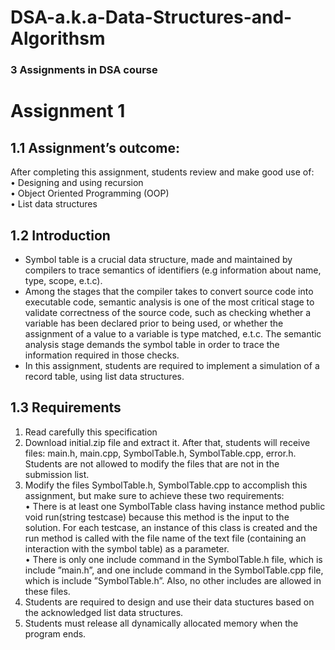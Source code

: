 # DSA-a.k.a-Data-Structures-and-Algorithsm
### 3 Assignments in DSA course
# Assignment 1
## 1.1 Assignment’s outcome:
  After completing this assignment, students review and make good use of:<br>
• Designing and using recursion<br>
• Object Oriented Programming (OOP)<br>
• List data structures<br>
## 1.2 Introduction
  - Symbol table is a crucial data structure, made and maintained by compilers to trace semantics
of identifiers (e.g information about name, type, scope, e.t.c). <br>
  - Among the stages that the compiler takes to convert source code into executable code,
semantic analysis is one of the most critical stage to validate correctness of the source code,
such as checking whether a variable has been declared prior to being used, or whether the
assignment of a value to a variable is type matched, e.t.c. The semantic analysis stage demands
the symbol table in order to trace the information required in those checks. <br>
  - In this assignment, students are required to implement a simulation of a record table, using
list data structures.
## 1.3 Requirements 
  1. Read carefully this specification <br>
  2. Download initial.zip file and extract it. After that, students will receive files: main.h,
main.cpp, SymbolTable.h, SymbolTable.cpp, error.h. Students are not allowed to modify
the files that are not in the submission list.<br>
  3. Modify the files SymbolTable.h, SymbolTable.cpp to accomplish this assignment, but
make sure to achieve these two requirements:<br>
    • There is at least one SymbolTable class having instance method public void run(string
  testcase) because this method is the input to the solution. For each testcase, an
  instance of this class is created and the run method is called with the file name of
  the text file (containing an interaction with the symbol table) as a parameter.<br>
    • There is only one include command in the SymbolTable.h file, which is include
  ”main.h”, and one include command in the SymbolTable.cpp file, which is include
  ”SymbolTable.h”. Also, no other includes are allowed in these files.<br>
4. Students are required to design and use their data stuctures based on the acknowledged
list data structures.<br>
5. Students must release all dynamically allocated memory when the program ends.<br>

